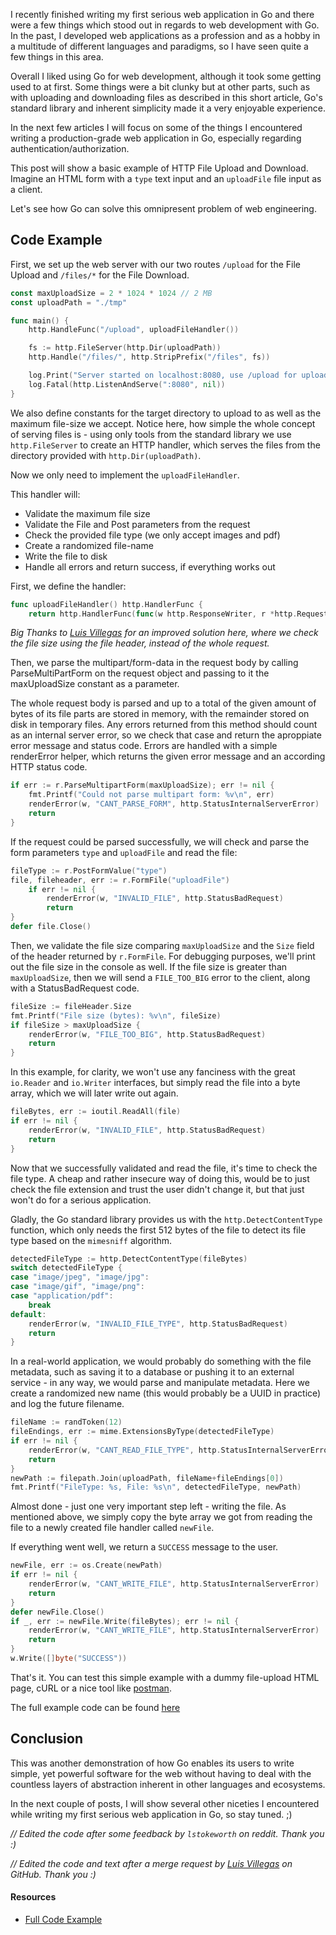 I recently finished writing my first serious web application in Go and there were a few things which stood out in regards to web development with Go. In the past, I developed web applications as a profession and as a hobby in a multitude of different languages and paradigms, so I have seen quite a few things in this area.

Overall I liked using Go for web development, although it took some getting used to at first. Some things were a bit clunky but at other parts, such as with uploading and downloading files as described in this short article, Go's standard library and inherent simplicity made it a very enjoyable experience.

In the next few articles I will focus on some of the things I encountered writing a production-grade web application in Go, especially regarding authentication/authorization.

This post will show a basic example of HTTP File Upload and Download. Imagine an HTML form with a `type` text input and an `uploadFile` file input as a client.

Let's see how Go can solve this omnipresent problem of web engineering.

## Code Example

First, we set up the web server with our two routes `/upload` for the File Upload and `/files/*` for the File Download.

```go
const maxUploadSize = 2 * 1024 * 1024 // 2 MB 
const uploadPath = "./tmp"

func main() {
    http.HandleFunc("/upload", uploadFileHandler())

    fs := http.FileServer(http.Dir(uploadPath))
    http.Handle("/files/", http.StripPrefix("/files", fs))

    log.Print("Server started on localhost:8080, use /upload for uploading files and /files/{fileName} for downloading files.")
    log.Fatal(http.ListenAndServe(":8080", nil))
}
```

We also define constants for the target directory to upload to as well as the maximum file-size we accept. Notice here, how simple the whole concept of serving files is - using only tools from the standard library we use `http.FileServer` to create an HTTP handler, which serves the files from the directory provided with `http.Dir(uploadPath)`.

Now we only need to implement the `uploadFileHandler`.

This handler will:

* Validate the maximum file size
* Validate the File and Post parameters from the request
* Check the provided file type (we only accept images and pdf)
* Create a randomized file-name
* Write the file to disk
* Handle all errors and return success, if everything works out

First, we define the handler:

```go
func uploadFileHandler() http.HandlerFunc {
    return http.HandlerFunc(func(w http.ResponseWriter, r *http.Request) {
```

*Big Thanks to [Luis Villegas](https://github.com/luisguve) for an improved solution here, where we check the file size using the file header, instead of the whole request.*

Then, we parse the multipart/form-data in the request body by calling ParseMultiPartForm on the request object and passing to it the maxUploadSize constant as a parameter.

The whole request body is parsed and up to a total of the given amount of bytes of its file parts are stored in memory, with the remainder stored on disk in temporary files.
Any errors returned from this method should count as an internal server error, so we check that case and return the aproppiate error message and status code.
Errors are handled with a simple renderError helper, which returns the given error message and an according HTTP status code.

```go
if err := r.ParseMultipartForm(maxUploadSize); err != nil {
    fmt.Printf("Could not parse multipart form: %v\n", err)
    renderError(w, "CANT_PARSE_FORM", http.StatusInternalServerError)
    return
}
```

If the request could be parsed successfully, we will check and parse the form parameters `type` and `uploadFile` and read the file:

```go
fileType := r.PostFormValue("type")
file, fileheader, err := r.FormFile("uploadFile")
    if err != nil {
        renderError(w, "INVALID_FILE", http.StatusBadRequest)
        return
}
defer file.Close()
```

Then, we validate the file size comparing `maxUploadSize` and the `Size` field of the header returned by `r.FormFile`. For debugging purposes, we'll print out the file size in the console as well.
If the file size is greater than `maxUploadSize`, then we will send a `FILE_TOO_BIG` error to the client, along with a StatusBadRequest code.

```go
fileSize := fileHeader.Size
fmt.Printf("File size (bytes): %v\n", fileSize)
if fileSize > maxUploadSize {
	renderError(w, "FILE_TOO_BIG", http.StatusBadRequest)
	return
}
```

In this example, for clarity, we won't use any fanciness with the great `io.Reader` and `io.Writer` interfaces, but simply read the file into a byte array, which we will later write out again.

```go
fileBytes, err := ioutil.ReadAll(file)
if err != nil {
    renderError(w, "INVALID_FILE", http.StatusBadRequest)
    return
}
```

Now that we successfully validated and read the file, it's time to check the file type. A cheap and rather insecure way of doing this, would be to just check the file extension and trust the user didn't change it, but that just won't do for a serious application.

Gladly, the Go standard library provides us with the `http.DetectContentType` function, which only needs the first 512 bytes of the file to detect its file type based on the `mimesniff` algorithm.

```go
detectedFileType := http.DetectContentType(fileBytes)
switch detectedFileType {
case "image/jpeg", "image/jpg":
case "image/gif", "image/png":
case "application/pdf":
    break
default:
    renderError(w, "INVALID_FILE_TYPE", http.StatusBadRequest)
    return
}
```

In a real-world application, we would probably do something with the file metadata, such as saving it to a database or pushing it to an external service - in any way, we would parse and manipulate metadata. Here we create a randomized new name (this would probably be a UUID in practice) and log the future filename.

```go
fileName := randToken(12)
fileEndings, err := mime.ExtensionsByType(detectedFileType)
if err != nil {
    renderError(w, "CANT_READ_FILE_TYPE", http.StatusInternalServerError)
    return
}
newPath := filepath.Join(uploadPath, fileName+fileEndings[0])
fmt.Printf("FileType: %s, File: %s\n", detectedFileType, newPath)
```

Almost done - just one very important step left - writing the file. As mentioned above, we simply copy the byte array we got from reading the file to a newly created file handler called `newFile`.

If everything went well, we return a `SUCCESS` message to the user.

```go
newFile, err := os.Create(newPath)
if err != nil {
    renderError(w, "CANT_WRITE_FILE", http.StatusInternalServerError)
    return
}
defer newFile.Close()
if _, err := newFile.Write(fileBytes); err != nil {
    renderError(w, "CANT_WRITE_FILE", http.StatusInternalServerError)
    return
}
w.Write([]byte("SUCCESS"))
```

That's it. You can test this simple example with a dummy file-upload HTML page, cURL or a nice tool like [postman](https://www.getpostman.com/).

The full example code can be found [here](https://github.com/zupzup/golang-http-file-upload-download)

## Conclusion

This was another demonstration of how Go enables its users to write simple, yet powerful software for the web without having to deal with the countless layers of abstraction inherent in other languages and ecosystems.

In the next couple of posts, I will show several other niceties I encountered while writing my first serious web application in Go, so stay tuned. ;)

*// Edited the code after some feedback by `lstokeworth` on reddit. Thank you :)*

*// Edited the code and text after a merge request by [Luis Villegas](https://github.com/luisguve) on GitHub. Thank you :)*

#### Resources

* [Full Code Example](https://github.com/zupzup/golang-http-file-upload-download)

